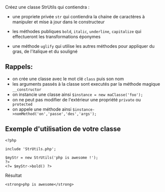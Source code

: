 Créez une classe StrUtils qui contiendra :

- une propriete privée `str` qui contiendra la chaine de caractères à manipuler et mise 
à jour dans le constructeur

- les méthodes publiques `bold`, `italic`, `underline`, `capitalize` qui effectueront 
les transformations éponymes

- une méthode `uglify` qui utilise les autres méthodes pour appliquer du gras, de l'italique
 et du souligné


Rappels:
---

- on crée une classe avec le mot clé `class` puis son nom
- les arguments passés à la classe sont executés par la méthode magique `__constructor`
- on instancie une classe ainsi `$instance = new maClasse('foo');`
- on ne peut pas modifier de l'extérieur une propriété `private` ou ` protected`
- on appele une méthode ainsi `$instance->nomMethod('on','passe','des','args');`

Exemple d'utilisation de votre classe
---

```
<?php

include 'StrUtils.php';

$myStr = new StrUtils('php is awesome !');
?>
<?= $myStr->bold() ?>
```
Résultat
```
<strong>php is awesome</strong>
```
